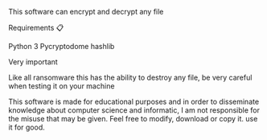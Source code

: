This software can encrypt and decrypt any file

Requirements 📋

Python 3
Pycryptodome
hashlib

Very important

Like all ransomware this has the ability to destroy any file, be very careful when testing it on your machine

This software is made for educational purposes and in order to disseminate knowledge about computer
science and informatic, I am not responsible for the misuse that may be given. Feel free to modify,
download or copy it. use it for good.

